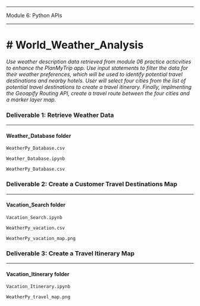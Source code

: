 ***

Module 6: Python APIs

***

# # World_Weather_Analysis


*Use weather description data retrieved from module 06 practice acticvities to enhance the PlanMyTrip app.*
*Use input statements to filter the data for their weather preferences, which will be used to identify potential travel destinations and nearby hotels.*
*User will select four cities from the list of potential travel destinations to create a travel itinerary.*
*Finally, implmenting the Geoapify Routing API, create a travel route between the four cities and a marker layer map.*


### Deliverable 1: Retrieve Weather Data
***
 #### Weather_Database folder
 
    WeatherPy_Database.csv
 
    Weather_Database.ipynb
 
    WeatherPy_Database.csv

### Deliverable 2: Create a Customer Travel Destinations Map
***
#### Vacation_Search folder
    
    Vacation_Search.ipynb
    
    WeatherPy_vacation.csv
    
    WeatherPy_vacation_map.png

### Deliverable 3: Create a Travel Itinerary Map
***
#### Vacation_Itinerary folder

    Vacation_Itinerary.ipynb
    
    WeatherPy_travel_map.png
